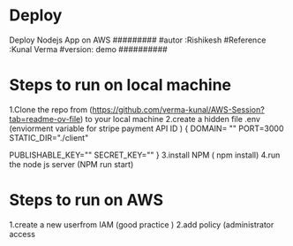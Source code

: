 # Deploy
Deploy Nodejs App on AWS
#########
#autor :Rishikesh
#Reference :Kunal Verma
#version: demo
##########
# Steps to run on local machine
1.Clone the repo from (https://github.com/verma-kunal/AWS-Session?tab=readme-ov-file) to your local machine
2.create a hidden file .env (enviorment variable for stripe payment API ID )
{
DOMAIN= ""
PORT=3000
STATIC_DIR="./client"

PUBLISHABLE_KEY=""
SECRET_KEY=""
}
3.install NPM ( npm install)
4.run the node js server (NPM run start)

# Steps to run on AWS
1.create a new userfrom IAM (good practice )
2.add policy (administrator access



